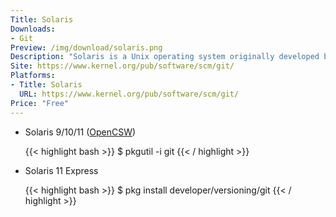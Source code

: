```yaml
---
Title: Solaris
Downloads:
- Git
Preview: /img/download/solaris.png
Description: "Solaris is a Unix operating system originally developed by Sun Microsystems"
Site: https://www.kernel.org/pub/software/scm/git/
Platforms:
- Title: Solaris
  URL: https://www.kernel.org/pub/software/scm/git/
Price: "Free"
---
```


- Solaris 9/10/11 ([OpenCSW](https://www.opencsw.org))

	{{< highlight bash >}}
$ pkgutil -i git
{{< / highlight >}}

- Solaris 11 Express

	{{< highlight bash >}}
$ pkg install developer/versioning/git
{{< / highlight >}}